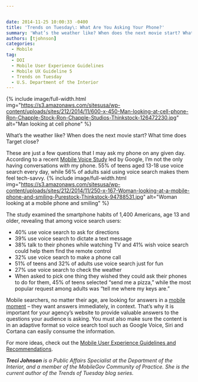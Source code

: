 ```yaml
---


date: 2014-11-25 10:00:33 -0400
title: 'Trends on Tuesday\: What Are You Asking Your Phone?'
summary: 'What’s the weather like? When does the next movie start? What time does Target close? These are just a few questions that I may ask my phone&nbsp;on any given day. According to a recent Mobile Voice Study led by Google, I&amp;#8217;m not the only having conversations with&nbsp;my phone. 55% of teens aged 13-18 use voice'
authors: [tjohnson]
categories:
  - Mobile
tag:
  - DOI
  - Mobile User Experience Guidelines
  - Mobile UX Guideline 5
  - Trends on Tuesday
  - U.S. Department of the Interior
---
```



{% include image/full-width.html img="https://s3.amazonaws.com/sitesusa/wp-content/uploads/sites/212/2014/11/600-x-450-Man-looking-at-cell-phone-Ron-Chapple-Stock-Ron-Chapple-Studios-Thinkstock-126472230.jpg" alt="Man looking at cell phone" %} 

What’s  the weather like? When does the next movie start? What time does Target close?

These are just a few questions that I may ask my phone on any given day. According to a recent [Mobile Voice Study](http://www.mobilemarketer.com/cms/news/search/18923.html) led by Google, I&#8217;m not the only having conversations _with_ my phone. 55% of teens aged 13-18 use voice search every day, while 56% of adults said using voice search makes them feel tech-savvy. 
{% include image/full-width.html img="https://s3.amazonaws.com/sitesusa/wp-content/uploads/sites/212/2014/11/250-x-167-Woman-looking-at-a-mobile-phone-and-smiling-Purestock-Thinkstock-94788531.jpg" alt="Woman looking at a mobile phone and smiling" %} 

The study examined the smartphone habits of 1,400 Americans, age 13 and older, revealing that among voice search users:

  * 40% use voice search to ask for directions
  * 39% use voice search to dictate a text message
  * 38% talk to their phones while watching TV and 41% wish voice search could help them find the remote control
  * 32% use voice search to make a phone call
  * 51% of teens and 32% of adults use voice search just for fun
  * 27% use voice search to check the weather
  * When asked to pick one thing they wished they could ask their phones to do for them, 45% of teens selected &#8220;send me a pizza,&#8221; while the most popular request among adults was &#8220;tell me where my keys are.&#8221;

Mobile searchers, no matter their age, are looking for answers in a [mobile moment](https://www.WHATEVER/2014/07/01/trends-on-tuesday-maximizing-your-mobile-moments/) – they want answers immediately, in context. That’s  why it is important for your agency’s  website to provide valuable answers to the questions your audience is asking. You must also make sure the content is in an adaptive format so voice search tool such as Google Voice, Siri and Cortana can easily consume the information.

For more ideas, check out the [Mobile User Experience Guidelines and Recommendations](https://www.WHATEVER/resources/mobile-user-experience-guidelines-and-recommendations/).

_**<span class="il" style="color: #222222">Treci</span>**<span style="color: #222222"><strong> Johnson</strong> is a Public Affairs Specialist at the Department of the Interior, and a member of the MobileGov Community of Practice. She is the current author of the Trends of Tuesday blog series.</span>_